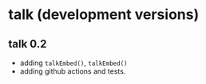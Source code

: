 # talk (development versions)

<!-- README.md is generated from README.Rmd. Please edit that file -->

## talk 0.2
- adding `talkEmbed()`, `talkEmbed()`
- adding github actions and tests.  



